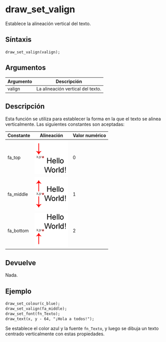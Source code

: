 # draw_set_valign

Establece la alineación vertical del texto.

## Síntaxis

  
```gml  
draw_set_valign(valign);  
```  

## Argumentos

Argumento|Descripción|  
---|---|  
valign|La alineación vertical del texto.|  

## Descripción

Esta función se utiliza para establecer la forma en la que el texto se alinea verticalmente. Las siguientes constantes son aceptadas:  
  

Constante|Alineación|Valor numérico|  
---|---|---|  
fa_top|![](imagenes/fa_top.png)|0|  
fa_middle|![](imagenes/fa_middle.png)|1|  
fa_bottom|![](imagenes/fa_bottom.png)|2|  

## Devuelve

Nada.

## Ejemplo

  
```gml  
draw_set_colour(c_blue);  
draw_set_valign(fa_middle);  
draw_set_font(fn_Texto);  
draw_text(x, y - 64, "¡Hola a todos!");  
```  
Se establece el color azul y la fuente `fn_Texto`, y luego se dibuja un texto centrado verticalmente con estas propiedades.